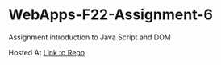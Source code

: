# WebApps-F22-Assignment-6
Assignment introduction to Java Script and DOM

Hosted At [Link to Repo]( https://44-563-web-apps-f22.github.io/44563-webapps-assignment-5-Minishivani/)
